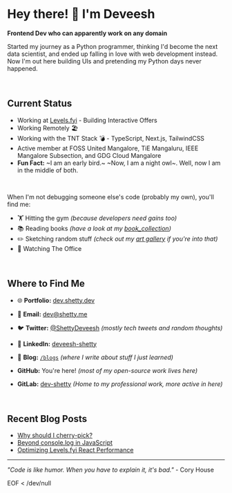 # Hey there\! 👋 I'm Deveesh

**Frontend Dev who can apparently work on any domain** 

Started my journey as a Python programmer, thinking I'd become the next data scientist, and ended up falling in love with web development instead. Now I'm out here building UIs and pretending my Python days never happened.

<br />

## Current Status

- Working at [Levels.fyi](https://levels.fyi) - Building Interactive Offers
- Working Remotely 🏖️
- Working with the TNT Stack 💣 - TypeScript, Next.js, TailwindCSS
- Active member at FOSS United Mangalore, TiE Mangaluru, IEEE Mangalore Subsection, and GDG Cloud Mangalore
- **Fun Fact:** ~I am an early bird.~ ~Now, I am a night owl~. Well, now I am in the middle of both.

<br />

When I'm not debugging someone else's code (probably my own), you'll find me:

- 🏋️ Hitting the gym _(because developers need gains too)_
- 📚 Reading books _(have a look at my [book_collection](https://dev.shetty.dev/books))_
- ✏️ Sketching random stuff _(check out my [art gallery](https://dev.shetty.dev/art-gallery) if you're into that)_
- 🏢 Watching The Office

<br />

## Where to Find Me 

- 🌐 **Portfolio:** [dev.shetty.dev](https://dev.shetty.dev)
- 📧 **Email:** [dev@shetty.me](mailto:dev@shetty.me)
- 🐦 **Twitter:** [@ShettyDeveesh](https://twitter.com/ShettyDeveesh) _(mostly tech tweets and random thoughts)_
- 💼 **LinkedIn:** [deveesh-shetty](https://www.linkedin.com/in/deveesh-shetty/)
- 📝 **Blog:** [`/blogs`](https://dev.shetty.dev/blogs) _(where I write about stuff I just learned)_

- **GitHub:** You're here\! _(most of my open-source work lives here)_
- **GitLab:** [dev-shetty](https://gitlab.com/dev-shetty) _(Home to my professional work, more active in here)_

<br />

## Recent Blog Posts 

<!-- BLOG-POST-LIST:START -->
- [Why should I cherry-pick?](https://dev.to/devshetty/why-should-i-cherry-pick-4c8g)
- [Beyond console.log in JavaScript](https://dev.to/devshetty/beyond-console-log-in-js-4k9k)
- [Optimizing Levels.fyi React Performance](https://dev.to/devshetty/optimizing-levelsfyi-react-performance-5h2k)
<!-- BLOG-POST-LIST:END -->

---

*"Code is like humor. When you have to explain it, it's bad."* - Cory House

EOF < /dev/null

